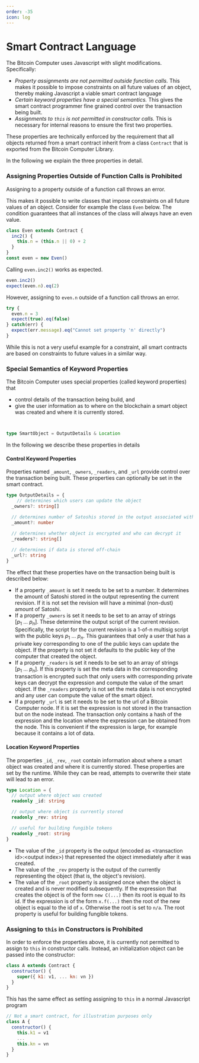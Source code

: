 ```yaml
---
order: -35
icon: log
---
```


# Smart Contract Language

The Bitcoin Computer uses Javascript with slight modifications. Specifically:
* *Property assignments are not permitted outside function calls.* This makes it possible to impose constraints on all future values of an object, thereby making Javascript a viable smart contract language
* *Certain keyword properties have a special semantics.* This gives the smart contract programmer fine grained control over the transaction being built.
* *Assignments to `this` is not permitted in constructor calls.* This is necessary for internal reasons to ensure the first two properties. 

These properties are technically enforced by the requirement that all objects returned from a smart contract inherit from a class `Contract` that is exported from the Bitcoin Computer Library.

In the following we explain the three properties in detail.

### Assigning Properties Outside of Function Calls is Prohibited

Assigning to a property outside of a function call throws an error.

This makes it possible to write classes that impose constraints on all future values of an object. Consider for example the class `Even` below. The condition guarantees that all instances of the class will always have an even value.

```js
class Even extends Contract {
  inc2() {
    this.n = (this.n || 0) + 2
  }
}
const even = new Even()
```

Calling `even.inc2()` works as expected.
```js
even.inc2()
expect(even.n).eq(2)
```

However, assigning to `even.n` outside of a function call throws an error.
``` js
try {
  even.n = 3
  expect(true).eq(false)
} catch(err) {
  expect(err.message).eq("Cannot set property 'n' directly")
}
```



While this is not a very useful example for a constraint, all smart contracts are based on constraints to future values in a similar way. 

### Special Semantics of Keyword Properties

The Bitcoin Computer uses special properties (called keyword properties) that
* control details of the transaction being build, and
* give the user information as to where on the blockchain a smart object was created and where it is currently stored.

```ts


type SmartObject = OutputDetails & Location
```

In the following we describe these properties in details

#### Control Keyword Properties

Properties named `_amount`, `_owners`, `_readers`, and `_url` provide control over the transaction being built. These properties can optionally be set in the smart contract.

```ts
type OutputDetails = {
    // determines which users can update the object
  _owners?: string[]

  // determines number of Satoshis stored in the output associated with the object
  _amount?: number

  // determines whether object is encrypted and who can decrypt it
  _readers?: string[]
  
  // determines if data is stored off-chain
  _url?: string
}
```

The effect that these properties have on the transaction being built is described below:
* If a property `_amount` is set it needs to be set to a number. It determines the amount of Satoshi stored in the output representing the current revision. If it is not set the revision will have a minimal (non-dust) amount of Satoshi.
* If a property `_owners` is set it needs to be set to an array of strings $[p_1\ ...\ p_n]$. These determine the output script of the current revision. Specifically, the script for the current revision is a 1-of-n multisig script with the public keys $p_1\ ...\ p_n$. This guarantees that only a user that has a private key corresponding to one of the public keys can update the object. If the property is not set it defaults to the public key of the computer that created the object.
* If a property `_readers` is set it needs to be set to an array of strings $[p_1\ ...\ p_n]$. If this property is set the meta data in the corresponding transaction is encrypted such that only users with corresponding private keys can decrypt the expression and compute the value of the smart object. If the `_readers` property is not set the meta data is not encrypted and any user can compute the value of the smart object.
* If a property `_url` is set it needs to be set to the url of a Bitcoin Computer node. If it is set the expression is not stored in the transaction but on the node instead. The transaction only contains a hash of the expression and the location where the expression can be obtained from the node. This is convenient if the expression is large, for example because it contains a lot of data.

#### Location Keyword Properties

The properties `_id`, `_rev`, `_root` contain information about where a smart object was created and where it is currently stored. These properties are set by the runtime. While they can be read, attempts to overwrite their state will lead to an error.

```ts
type Location = {
  // output where object was created
  readonly _id: string

  // output where object is currently stored
  readonly _rev: string

  // useful for building fungible tokens
  readonly _root: string
}
```
* The value of the `_id` property is the output (encoded as \<transaction id\>:\<output index\>) that represented the object immediately after it was created.
* The value of the `_rev` property is the output of the currently representing the object (that is, the object's revision).
* The value of the `_root` property is assigned once when the object is created and is never modified subsequently. If the expression that creates the object is of the form `new C(...)` then its root is equal to its id. If the expression is of the form `x.f(...)` then the root of the new object is equal to the id of `x`. Otherwise the root is set to `n/a`. The root property is useful for building fungible tokens.

### Assigning to `this` in Constructors is Prohibited

In order to enforce the properties above, it is currently not permitted to assign to `this` in constructor calls. Instead, an initialization object can be passed into the constructor:

```js
class A extends Contract {
  constructor() {
    super({ k1: v1, ... kn: vn })
  }
}
```

This has the same effect as setting assigning to `this` in a normal Javascript program

```js
// Not a smart contract, for illustration purposes only
class A {
  constructor() {
    this.k1 = v1
    ...
    this.kn = vn
  }
}
```